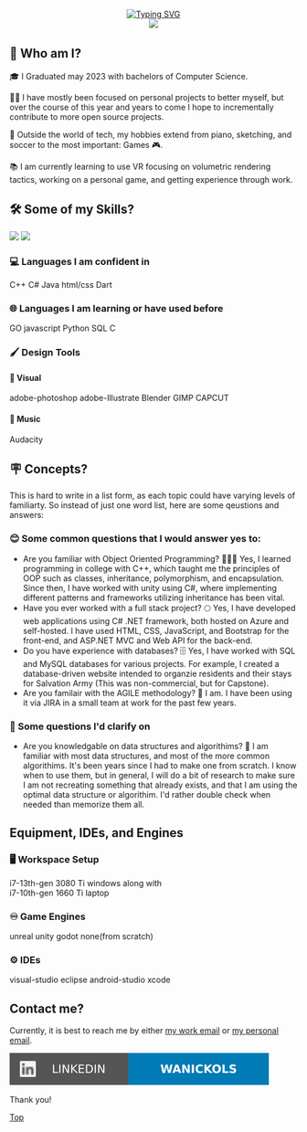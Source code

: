 <p align="center">
<a href="https://github.com/wanickols">
    <img src="https://readme-typing-svg.demolab.com?font=Georgia&size=18&duration=2000&pause=100&multiline=true&width=500&height=80&lines=William+Nickols;Researcher+%7C+BS Computer Science+%7C+Software+Engineer;AI+%7C+Game+Development+%7C+Exploration" alt="Typing SVG" />
</a>
<br/>
 

<a href="https://github.com/wanickols">
    <img src="https://github-stats-alpha.vercel.app/api?username=wanickols&cc=22272e&tc=37BCF6&ic=fff&bc=0000">
</a>

</p>

## 🤔 Who am I?
🎓 I Graduated may 2023 with bachelors of Computer Science.

👨‍💻 I have mostly been focused on personal projects to better myself, but over the course of this year and years to come I hope to incrementally contribute to more open source projects. 

🎹 Outside the world of tech, my hobbies extend from piano, sketching, and soccer to the most important: Games 🎮.

📚 I am currently learning to use VR focusing on volumetric rendering tactics, working on a personal game, and getting experience through work.
<br />

## 🛠️ Some of my Skills?

![](http://github-profile-summary-cards.vercel.app/api/cards/repos-per-language?username=wanickols&theme=dracula) 
![](http://github-profile-summary-cards.vercel.app/api/cards/most-commit-language?username=wanickols&theme=dracula)

### 💻 Languages I am confident in
C++ C# Java html/css Dart

### 🌐 Languages I am learning or have used before
GO javascript Python SQL C

### 🖌️ Design Tools
#### 🎨 Visual 
adobe-photoshop adobe-Illustrate Blender GIMP CAPCUT
#### 🎵 Music
Audacity 
<br />


## 🪧 Concepts? 
This is hard to write in a list form, as each topic could have varying levels of familiarty. So instead of just one word list, here are some qeustions and answers:

### 😊 Some common questions that I would answer yes to:
- Are you familiar with Object Oriented Programming? 👩‍👦‍👧 Yes, I learned programming in college with C++, which taught me the principles of OOP such as classes, inheritance, polymorphism, and encapsulation. Since then, I have worked with unity using C#, where implementing different patterns and frameworks utilizing inheritance has been vital. 
- Have you ever worked with a full stack project? 🌕 Yes, I have developed web applications using C# .NET framework, both hosted on Azure and self-hosted. I have used HTML, CSS, JavaScript, and Bootstrap for the front-end, and ASP.NET MVC and Web API for the back-end.
- Do you have experience with databases? 🗄️ Yes, I have worked with SQL and MySQL databases for various projects. For example, I created a database-driven website intended to organzie residents and their stays for Salvation Army (This was non-commercial, but for Capstone).
- Are you familair with the AGILE methodology? 🚀 I am. I have been using it via JIRA in a small team at work for the past few years.
### 🙂 Some questions I'd clarify on
- Are you knowledgable on data structures and algorithims? 🧱 I am familiar with most data structures, and most of the more common algorithims. It's been years since I had to make one from scratch. I know when to use them, but in general, I will do a bit of research to make sure I am not recreating something that already exists, and that I am using the optimal data structure or algorithim. I'd rather double check when needed than memorize them all.

## Equipment, IDEs, and Engines
### 🖥️ Workspace Setup
i7-13th-gen 3080 Ti windows along with 
<br/>
i7-10th-gen 1660 Ti laptop

### ♾️ Game Engines
unreal unity godot none(from scratch)

### ⚙️ IDEs
visual-studio eclipse android-studio xcode
<br />

## Contact me?
Currently, it is best to reach me by either
[my work email](wanickols@ualr.edu) or [my personal email](andrewnickols50@gmail.com).

[![LinkedIn](https://raw.githubusercontent.com/wanickols/wanickols/master/images/li.svg)](https://uk.linkedin.com/in/william-andrew-nickols/)

Thank you!

[Top](https://github.com/wanickols)
<br />

